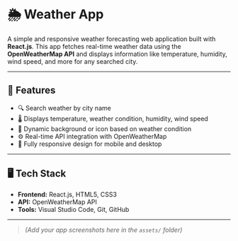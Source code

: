 # 🌦️ Weather App

A simple and responsive weather forecasting web application built with **React.js**. This app fetches real-time weather data using the **OpenWeatherMap API** and displays information like temperature, humidity, wind speed, and more for any searched city.

---

## 🚀 Features

- 🔍 Search weather by city name
- 🌡️ Displays temperature, weather condition, humidity, wind speed
- 🌄 Dynamic background or icon based on weather condition
- ⚙️ Real-time API integration with OpenWeatherMap
- 📱 Fully responsive design for mobile and desktop

---

## 🖥️ Tech Stack

- **Frontend:** React.js, HTML5, CSS3
- **API:** OpenWeatherMap API
- **Tools:** Visual Studio Code, Git, GitHub

---

> *(Add your app screenshots here in the `assets/` folder)*

